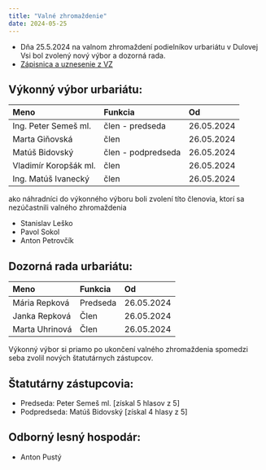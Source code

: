 ```yaml
---
title: "Valné zhromaždenie"
date: 2024-05-25
---
```

- Dňa 25.5.2024 na valnom zhromaždení podielníkov urbariátu v Dulovej Vsi bol zvolený nový výbor a dozorná rada.
- [Zápisnica a uznesenie z VZ](https://drive.google.com/drive/folders/1WViJzAvt_b4kK8qIZ7vzys79xCvk5Jzv?usp=drive_link)
  

## Výkonný výbor urbariátu:

|Meno|Funkcia|Od|
|:-------------|:------------------|:------|
|Ing. Peter Semeš ml. |člen - predseda|26.05.2024| 
|Marta Giňovská |člen|26.05.2024| 
|Matúš Bidovský |člen - podpredseda|26.05.2024| 
|Vladimír Koropšák ml.|člen|26.05.2024| 
|Ing. Matúš Ivanecký |člen|26.05.2024| 

ako náhradníci do výkonného výboru boli zvolení títo členovia, ktorí sa nezúčastnili valného zhromaždenia
- Stanislav Leško
- Pavol Sokol
- Anton Petrovčík

## Dozorná rada urbariátu:

|Meno|Funkcia| Od|
|:-------------|:------------------|:------|
| Mária Repková |Predseda|26.05.2024| 
|Janka Repková|Člen|26.05.2024			
|Marta Uhrinová|Člen|26.05.2024

Výkonný výbor si priamo po ukončení valného zhromaždenia spomedzi seba zvolil nových štatutárnych zástupcov.

## Štatutárny zástupcovia:
- Predseda: Peter Semeš ml. [získal 5 hlasov z 5] 
- Podpredseda: Matúš Bidovský [získal 4 hlasy z 5]

 
## Odborný lesný hospodár: 
- Anton Pustý
